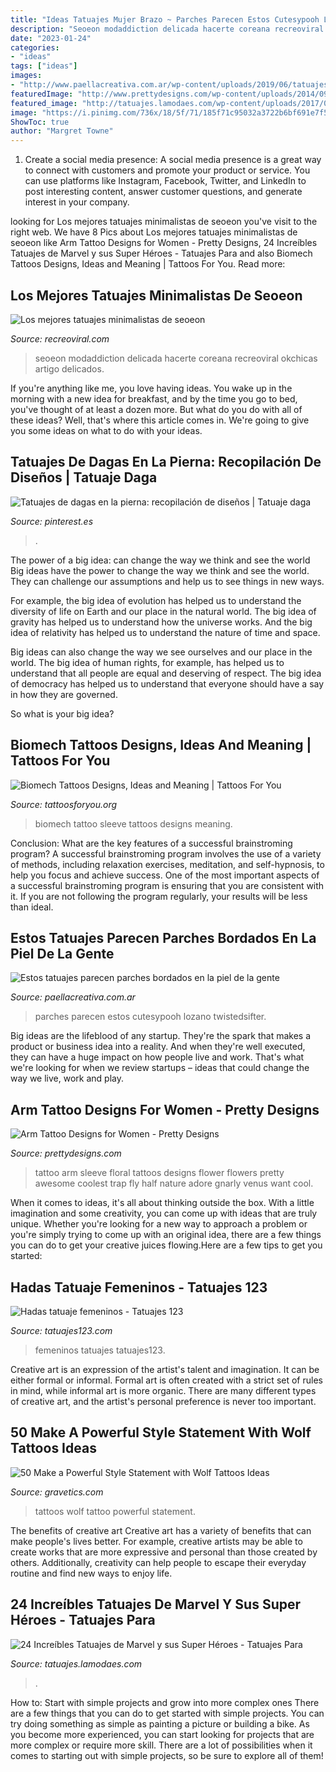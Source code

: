 ```yaml
---
title: "Ideas Tatuajes Mujer Brazo ~ Parches Parecen Estos Cutesypooh Lozano Twistedsifter"
description: "Seoeon modaddiction delicada hacerte coreana recreoviral okchicas artigo delicados"
date: "2023-01-24"
categories:
- "ideas"
tags: ["ideas"]
images:
- "http://www.paellacreativa.com.ar/wp-content/uploads/2019/06/tatuajes_parches_bordados_7.jpg"
featuredImage: "http://www.prettydesigns.com/wp-content/uploads/2014/09/Floral-Arm-Tattoo.jpg"
featured_image: "http://tatuajes.lamodaes.com/wp-content/uploads/2017/03/Tatuajes-de-Marvel-5.jpg"
image: "https://i.pinimg.com/736x/18/5f/71/185f71c95032a3722b6bf691e7f5e0f6.jpg"
ShowToc: true
author: "Margret Towne"
---
```



1. Create a social media presence: A social media presence is a great way to connect with customers and promote your product or service. You can use platforms like Instagram, Facebook, Twitter, and LinkedIn to post interesting content, answer customer questions, and generate interest in your company.

	

		
looking for Los mejores tatuajes minimalistas de seoeon you've visit to the right web. We have 8 Pics about Los mejores tatuajes minimalistas de seoeon like Arm Tattoo Designs for Women - Pretty Designs, 24 Increíbles Tatuajes de Marvel y sus Super Héroes - Tatuajes Para and also Biomech Tattoos Designs, Ideas and Meaning | Tattoos For You. Read more:
		
    
## Los Mejores Tatuajes Minimalistas De Seoeon

<img loading=lazy src="https://www.recreoviral.com/wp-content/uploads/2015/04/Minimalistas-16-730x489.jpg" onerror="this.onerror=null;this.src='https://tse2.mm.bing.net/th?id=OIP.0Xt_aTMSMABpzjxWPc9_UgHaE9&amp;pid=15.1';" alt="Los mejores tatuajes minimalistas de seoeon">

_Source: recreoviral.com_

>seoeon modaddiction delicada hacerte coreana recreoviral okchicas artigo delicados. 

	

If you're anything like me, you love having ideas. You wake up in the morning with a new idea for breakfast, and by the time you go to bed, you've thought of at least a dozen more. But what do you do with all of these ideas? Well, that's where this article comes in. We're going to give you some ideas on what to do with your ideas.

    
## Tatuajes De Dagas En La Pierna: Recopilación De Diseños | Tatuaje Daga

<img loading=lazy src="https://i.pinimg.com/736x/18/5f/71/185f71c95032a3722b6bf691e7f5e0f6.jpg" onerror="this.onerror=null;this.src='https://tse4.mm.bing.net/th?id=OIP.56SS_mJjtcsrHBs_nJfcZgHaNJ&amp;pid=15.1';" alt="Tatuajes de dagas en la pierna: recopilación de diseños | Tatuaje daga">

_Source: pinterest.es_

>. 

	

The power of a big idea: can change the way we think and see the world
Big ideas have the power to change the way we think and see the world. They can challenge our assumptions and help us to see things in new ways.


For example, the big idea of evolution has helped us to understand the diversity of life on Earth and our place in the natural world. The big idea of gravity has helped us to understand how the universe works. And the big idea of relativity has helped us to understand the nature of time and space.



Big ideas can also change the way we see ourselves and our place in the world. The big idea of human rights, for example, has helped us to understand that all people are equal and deserving of respect. The big idea of democracy has helped us to understand that everyone should have a say in how they are governed.



So what is your big idea?

    
## Biomech Tattoos Designs, Ideas And Meaning | Tattoos For You

<img loading=lazy src="https://www.tattoosforyou.org/wp-content/uploads/2016/03/Biomech-Tattoo-Sleeve.jpg" onerror="this.onerror=null;this.src='https://tse2.mm.bing.net/th?id=OIP.5EVxpbsLp9oZYTSg3ylfggHaJ3&amp;pid=15.1';" alt="Biomech Tattoos Designs, Ideas and Meaning | Tattoos For You">

_Source: tattoosforyou.org_

>biomech tattoo sleeve tattoos designs meaning. 

	

Conclusion: What are the key features of a successful brainstroming program?
A successful brainstroming program involves the use of a variety of methods, including relaxation exercises, meditation, and self-hypnosis, to help you focus and achieve success. One of the most important aspects of a successful brainstroming program is ensuring that you are consistent with it. If you are not following the program regularly, your results will be less than ideal.

    
## Estos Tatuajes Parecen Parches Bordados En La Piel De La Gente

<img loading=lazy src="http://www.paellacreativa.com.ar/wp-content/uploads/2019/06/tatuajes_parches_bordados_7.jpg" onerror="this.onerror=null;this.src='https://tse3.mm.bing.net/th?id=OIP.FpfZekB_JQAjPKBcpa6-pAHaH1&amp;pid=15.1';" alt="Estos tatuajes parecen parches bordados en la piel de la gente">

_Source: paellacreativa.com.ar_

>parches parecen estos cutesypooh lozano twistedsifter. 

	

Big ideas are the lifeblood of any startup. They're the spark that makes a product or business idea into a reality. And when they're well executed, they can have a huge impact on how people live and work. That's what we're looking for when we review startups – ideas that could change the way we live, work and play.

    
## Arm Tattoo Designs For Women - Pretty Designs

<img loading=lazy src="http://www.prettydesigns.com/wp-content/uploads/2014/09/Floral-Arm-Tattoo.jpg" onerror="this.onerror=null;this.src='https://tse2.mm.bing.net/th?id=OIP.1yEWpNY4AmJKraUdSLSa_AHaLH&amp;pid=15.1';" alt="Arm Tattoo Designs for Women - Pretty Designs">

_Source: prettydesigns.com_

>tattoo arm sleeve floral tattoos designs flower flowers pretty awesome coolest trap fly half nature adore gnarly venus want cool. 

	

When it comes to ideas, it's all about thinking outside the box. With a little imagination and some creativity, you can come up with ideas that are truly unique. Whether you're looking for a new way to approach a problem or you're simply trying to come up with an original idea, there are a few things you can do to get your creative juices flowing.Here are a few tips to get you started:

    
## Hadas Tatuaje Femeninos - Tatuajes 123

<img loading=lazy src="https://www.tatuajes123.com/i/hadas-tatuaje-femeninos.jpg" onerror="this.onerror=null;this.src='https://tse2.mm.bing.net/th?id=OIP.jv_gPjbdpKRiqg612IlzRgHaLP&amp;pid=15.1';" alt="Hadas tatuaje femeninos - Tatuajes 123">

_Source: tatuajes123.com_

>femeninos tatuajes tatuajes123. 

	

Creative art is an expression of the artist's talent and imagination. It can be either formal or informal. Formal art is often created with a strict set of rules in mind, while informal art is more organic. There are many different types of creative art, and the artist's personal preference is never too important.

    
## 50 Make A Powerful Style Statement With Wolf Tattoos Ideas

<img loading=lazy src="https://www.gravetics.com/wp-content/uploads/2017/04/tattoos-girlswithtattoos-blackandgreytattoo-wolftattoos-skateboarder-tattoo.jpg" onerror="this.onerror=null;this.src='https://tse4.mm.bing.net/th?id=OIP.DhmfFc6i9Mg9saPg-f51TQHaHa&amp;pid=15.1';" alt="50 Make a Powerful Style Statement with Wolf Tattoos Ideas">

_Source: gravetics.com_

>tattoos wolf tattoo powerful statement. 

	

The benefits of creative art
Creative art has a variety of benefits that can make people's lives better. For example, creative artists may be able to create works that are more expressive and personal than those created by others. Additionally, creativity can help people to escape their everyday routine and find new ways to enjoy life.

    
## 24 Increíbles Tatuajes De Marvel Y Sus Super Héroes - Tatuajes Para

<img loading=lazy src="http://tatuajes.lamodaes.com/wp-content/uploads/2017/03/Tatuajes-de-Marvel-5.jpg" onerror="this.onerror=null;this.src='https://tse4.mm.bing.net/th?id=OIP.wjjnTWC6TFGkIg4qXH0HSwHaJ6&amp;pid=15.1';" alt="24 Increíbles Tatuajes de Marvel y sus Super Héroes - Tatuajes Para">

_Source: tatuajes.lamodaes.com_

>. 

	

How to: Start with simple projects and grow into more complex ones
There are a few things that you can do to get started with simple projects. You can try doing something as simple as painting a picture or building a bike. As you become more experienced, you can start looking for projects that are more complex or require more skill. There are a lot of possibilities when it comes to starting out with simple projects, so be sure to explore all of them!

